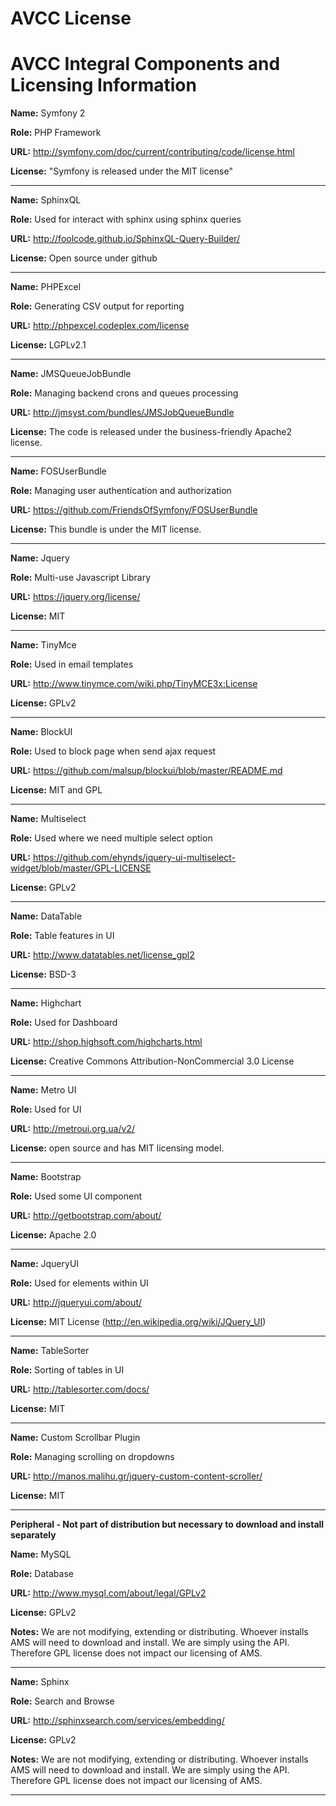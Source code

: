 AVCC License
===

AVCC Integral Components and Licensing Information
===
**Name:** Symfony 2

**Role:** PHP Framework

**URL:** http://symfony.com/doc/current/contributing/code/license.html

**License:** "Symfony is released under the MIT license"

*********************

**Name:** SphinxQL	

**Role:** Used for interact with sphinx using sphinx queries

**URL:** http://foolcode.github.io/SphinxQL-Query-Builder/

**License:** Open source under github

*********************


**Name:** PHPExcel	

**Role:** Generating CSV output for reporting	

**URL:** http://phpexcel.codeplex.com/license	

**License:** LGPLv2.1

*********************

**Name:** JMSQueueJobBundle	

**Role:** Managing backend crons and queues processing

**URL:** http://jmsyst.com/bundles/JMSJobQueueBundle

**License:** The code is released under the business-friendly Apache2 license.

*********************

**Name:** FOSUserBundle	

**Role:** Managing user authentication and authorization

**URL:** https://github.com/FriendsOfSymfony/FOSUserBundle

**License:** This bundle is under the MIT license.

*********************

**Name:** Jquery	

**Role:** Multi-use Javascript Library	

**URL:** https://jquery.org/license/	

**License:** MIT

*********************


**Name:** TinyMce

**Role:** Used in email templates	

**URL:** http://www.tinymce.com/wiki.php/TinyMCE3x:License

**License:** GPLv2

*********************


**Name:** BlockUI

**Role:** Used to block page when send ajax request

**URL:** https://github.com/malsup/blockui/blob/master/README.md

**License:** MIT and GPL

*********************


**Name:** Multiselect

**Role:** Used where we need multiple select option

**URL:** https://github.com/ehynds/jquery-ui-multiselect-widget/blob/master/GPL-LICENSE

**License:** GPLv2

*********************


**Name:** DataTable	

**Role:** Table features in UI	

**URL:** http://www.datatables.net/license_gpl2	

**License:** BSD-3

*********************


**Name:** Highchart	

**Role:** Used for Dashboard	

**URL:** http://shop.highsoft.com/highcharts.html	

**License:** Creative Commons Attribution-NonCommercial 3.0 License

*********************


**Name:** Metro UI	

**Role:** Used for UI	

**URL:** http://metroui.org.ua/v2/

**License:** open source and has MIT licensing model.

*********************

**Name:** Bootstrap	

**Role:** Used some UI component 

**URL:** http://getbootstrap.com/about/	

**License:** Apache 2.0

*********************

**Name:** JqueryUI	

**Role:** Used for elements within UI	

**URL:** http://jqueryui.com/about/	

**License:** MIT License (http://en.wikipedia.org/wiki/JQuery_UI)

*********************


**Name:** TableSorter	

**Role:** Sorting of tables in UI	

**URL:** http://tablesorter.com/docs/	

**License:** MIT

*********************

**Name:** Custom Scrollbar Plugin	

**Role:** Managing scrolling on dropdowns

**URL:** http://manos.malihu.gr/jquery-custom-content-scroller/

**License:** MIT

*********************

**Peripheral - Not part of distribution but necessary to download and install separately**			

**Name:** MySQL	

**Role:** Database	

**URL:** http://www.mysql.com/about/legal/GPLv2

**License:** GPLv2

**Notes:** We are not modifying, extending or distributing. Whoever installs AMS will need to download and install. We are simply using the API. Therefore GPL license does not impact our licensing of AMS.


*********************


**Name:** Sphinx	

**Role:** Search and Browse	

**URL:** http://sphinxsearch.com/services/embedding/	

**License:** GPLv2

**Notes:** We are not modifying, extending or distributing. Whoever installs AMS will need to download and install. We are simply using the API. Therefore GPL license does not impact our licensing of AMS.

*********************


